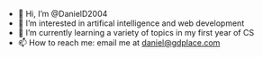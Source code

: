 - 👋 Hi, I’m @DanielD2004
- 👀 I’m interested in artifical intelligence and web development
- 🌱 I’m currently learning a variety of topics in my first year of CS
- 📫 How to reach me: email me at daniel@gdplace.com

<!---
DanielD2004/DanielD2004 is a ✨ special ✨ repository because its `README.md` (this file) appears on your GitHub profile.
You can click the Preview link to take a look at your changes.
--->
